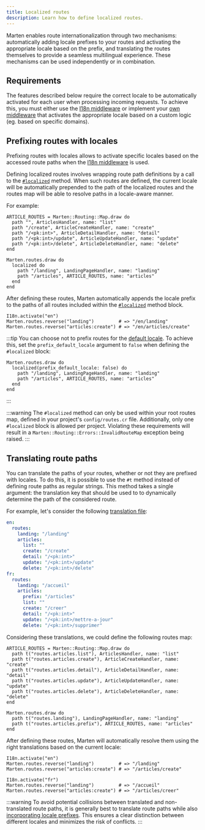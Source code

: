 ```yaml
---
title: Localized routes
description: Learn how to define localized routes.
---
```


Marten enables route internationalization through two mechanisms: automatically adding locale prefixes to your routes and activating the appropriate locale based on the prefix, and translating the routes themselves to provide a seamless multilingual experience. These mechanisms can be used independently or in combination.

## Requirements

The features described below require the correct locale to be automatically activated for each user when processing incoming requests. To achieve this, you must either use the [I18n middleware](../handlers-and-http/reference/middlewares.md#i18n-middleware) or implement your [own middleware](../handlers-and-http/middlewares.md#how-middlewares-work) that activates the appropriate locale based on a custom logic (eg. based on specific domains).

## Prefixing routes with locales

Prefixing routes with locales allows to activate specific locales based on the accessed route paths when the [I18n middleware](../handlers-and-http/reference/middlewares.md#i18n-middleware) is used.

Defining localized routes involves wrapping route path definitions by a call to the [`#localized`](pathname:///api/dev/Marten/Routing/Map.html#localized(prefix_default_locale%3Dtrue%2C%26)%3ANil-instance-method) method. When such routes are defined, the current locale will be automatically prepended to the path of the localized routes and the routes map will be able to resolve paths in a locale-aware manner.

For example:

```crystal
ARTICLE_ROUTES = Marten::Routing::Map.draw do
  path "", ArticlesHandler, name: "list"
  path "/create", ArticleCreateHandler, name: "create"
  path "/<pk:int>", ArticleDetailHandler, name: "detail"
  path "/<pk:int>/update", ArticleUpdateHandler, name: "update"
  path "/<pk:int>/delete", ArticleDeleteHandler, name: "delete"
end

Marten.routes.draw do
  localized do
    path "/landing", LandingPageHandler, name: "landing"
    path "/articles", ARTICLE_ROUTES, name: "articles"
  end
end
```

After defining these routes, Marten automatically appends the locale prefix to the paths of all routes included within the [`#localized`](pathname:///api/dev/Marten/Routing/Map.html#localized(prefix_default_locale%3Dtrue%2C%26)%3ANil-instance-method) method block.

```crystal
I18n.activate("en")
Marten.routes.reverse("landing")         # => "/en/landing"
Marten.routes.reverse("articles:create") # => "/en/articles/create"
```

:::tip
You can choose not to prefix routes for the [default locale](../development/reference/settings.md#default_locale). To achieve this, set the `prefix_default_locale` argument to `false` when defining the `#localized` block:

```crystal
Marten.routes.draw do
  localized(prefix_default_locale: false) do
    path "/landing", LandingPageHandler, name: "landing"
    path "/articles", ARTICLE_ROUTES, name: "articles"
  end
end
```
:::

:::warning
The `#localized` method can only be used within your root routes map, defined in your project's `config/routes.cr` file. Additionally, only one `#localized` block is allowed per project. Violating these requirements will result in a `Marten::Routing::Errors::InvalidRouteMap` exception being raised.
:::

## Translating route paths

You can translate the paths of your routes, whether or not they are prefixed with locales. To do this, it is possible to use the `#t` method instead of defining route paths as regular strings. This method takes a single argument: the translation key that should be used to to dynamically determine the path of the considered route.

For example, let's consider the following [translation file](./introduction.md#defining-translations):

```yaml
en:
  routes:
    landing: "/landing"
    articles:
      list: ""
      create: "/create"
      detail: "/<pk:int>"
      update: "/<pk:int>/update"
      delete: "/<pk:int>/delete"
fr:
  routes:
    landing: "/accueil"
    articles:
      prefix: "/articles"
      list: ""
      create: "/creer"
      detail: "/<pk:int>"
      update: "/<pk:int>/mettre-a-jour"
      delete: "/<pk:int>/supprimer"
```

Considering these translations, we could define the following routes map:

```crystal
ARTICLE_ROUTES = Marten::Routing::Map.draw do
  path t("routes.articles.list"), ArticlesHandler, name: "list"
  path t("routes.articles.create"), ArticleCreateHandler, name: "create"
  path t("routes.articles.detail"), ArticleDetailHandler, name: "detail"
  path t("routes.articles.update"), ArticleUpdateHandler, name: "update"
  path t("routes.articles.delete"), ArticleDeleteHandler, name: "delete"
end

Marten.routes.draw do
  path t("routes.landing"), LandingPageHandler, name: "landing"
  path t("routes.articles.prefix"), ARTICLE_ROUTES, name: "articles"
end
```

After defining these routes, Marten will automatically resolve them using the right translations based on the current locale:

```crystal
I18n.activate("en")
Marten.routes.reverse("landing")         # => "/landing"
Marten.routes.reverse("articles:create") # => "/articles/create"

I18n.activate("fr")
Marten.routes.reverse("landing")         # => "/accueil"
Marten.routes.reverse("articles:create") # => "/articles/creer"
```

:::warning
To avoid potential collisions between translated and non-translated route paths, it is generally best to translate route paths while also [incorporating locale prefixes](#prefixing-routes-with-locales). This ensures a clear distinction between different locales and minimizes the risk of conflicts.
:::
